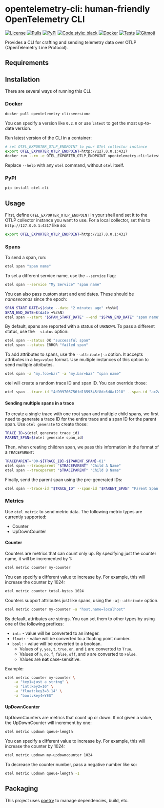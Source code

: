 # opentelemetry-cli: human-friendly OpenTelemetry CLI

[![License](https://img.shields.io/github/license/dell/opentelemetry-cli?style=flat&color=blue&label=License)](https://github.com/dell/opentelemetry-cli/blob/main/LICENSE)
[![Pulls](https://img.shields.io/docker/pulls/dell/opentelemetry-cli.svg?logo=docker&style=flat&label=Pulls)](https://hub.docker.com/r/dell/opentelemetry-cli)
[![PyPI](https://img.shields.io/pypi/v/otel-cli)](https://pypi.org/project/otel-cli/)
[![Code style: black](https://img.shields.io/badge/code%20style-black-000000.svg?style=flat)](https://github.com/psf/black)
[![Docker](https://github.com/dell/opentelemetry-cli/actions/workflows/docker-publish.yml/badge.svg)](https://github.com/dell/opentelemetry-cli/actions/workflows/docker-publish.yml)
[![Tests](https://github.com/dell/opentelemetry-cli/actions/workflows/tests.yml/badge.svg)](https://github.com/dell/opentelemetry-cli/actions/workflows/tests.yml)
[![Gitmoji](https://img.shields.io/badge/gitmoji-%20😜%20😍-FFDD67.svg?style=flat)](https://gitmoji.dev/)

Provides a CLI for crafting and sending telemetry data over OTLP (OpenTelemetry Line Protocol).

## Requirements

## Installation

There are several ways of running this CLI.

### Docker

```sh
docker pull opentelemetry-cli:<version>
```

You can specify a version like `0.2.0` or use `latest` to get the most up-to-date version.

Run latest version of the CLI in a container:

```sh
# set OTEL_EXPORTER_OTLP_ENDPOINT to your OTel collector instance
export OTEL_EXPORTER_OTLP_ENDPOINT=http://127.0.0.1:4317
docker run --rm -e OTEL_EXPORTER_OTLP_ENDPOINT opentelemetry-cli:latest --help
```

Replace `--help` with any `otel` command, without `otel` itself.

### PyPI

```sh
pip install otel-cli
```

## Usage

First, define `OTEL_EXPORTER_OTLP_ENDPOINT` in your shell and set it to the OTLP collector instance you want to use.
For a local collector, set this to `http://127.0.0.1:4317` like so:

```sh
export OTEL_EXPORTER_OTLP_ENDPOINT=http://127.0.0.1:4317
```

### Spans

To send a span, run:

```sh
otel span "span name"
```

To set a different service name, use the `--service` flag:

```sh
otel span --service "My Service" "span name"
```

You can also pass custom start and end dates. These should be *nanoseconds* since the epoch:

```sh
SPAN_START_DATE=$(date --date "2 minutes ago" +%s%N)
SPAN_END_DATE=$(date +%s%N)
otel span --start "$SPAN_START_DATE" --end "$SPAN_END_DATE" "span name"
```

By default, spans are reported with a status of `UNKNOWN`. To pass a different status, use the `--status` option:

```sh
otel span --status OK "successful span"
otel span --status ERROR "failed span"
```

To add attributes to spans, use the `--attribute|-a` option. It accepts attributes in a `key=value` format. Use multiple instances of this option to send multiple attributes.

```sh
otel span -a "my.foo=bar" -a "my.bar=baz" "span name"
```

otel will create a random trace ID and span ID. You can override those:

```sh
otel span --trace-id "4d999706756fd1859345f8dc6d0af218" --span-id "ac2a3b2b19ac602d"
```

#### Sending multiple spans in a trace

To create a single trace with one root span and multiple child spans, we first need to generate a trace ID for the entire trace and a span ID for the parent span. Use `otel generate` to create those:

```sh
TRACE_ID=$(otel generate trace_id)
PARENT_SPAN=$(otel generate span_id)
```

Then, when creating children span, we pass this information in the format of a `TRACEPARENT`:

```sh
TRACEPARENT="00-${TRACE_ID}-${PARENT_SPAN}-01"
otel span --traceparent "$TRACEPARENT" "Child A Name"
otel span --traceparent "$TRACEPARENT" "Child B Name"
```

Finally, send the parent span using the pre-generated IDs:

```sh
otel span --trace-id "$TRACE_ID" --span-id "$PARENT_SPAN" "Parent Span Name"
```

### Metrics

Use `otel metric` to send metric data. The following metric types are currently supported:

- Counter
- UpDownCounter

#### Counter

Counters are metrics that can count only up.
By specifying just the counter name, it will be incremented by 1:

```sh
otel metric counter my-counter
```

You can specify a different value to increase by. For example, this will increase the counter by 1024:

```sh
otel metric counter total-bytes 1024
```

Counters support attributes just like spans, using the `-a|--attribute` option.

```sh
otel metric counter my-counter -a "host.name=localhost"
```

By default, attributes are strings. You can set them to other types by using one of the following prefixes:

- `int:` - value will be converted to an integer.
- `float:` - value will be converted to a floating point number.
- `bool:` - value will be converted to a boolean.
  - Values of `y`, `yes`, `t`, `true`, `on`, and `1` are converted to `True`.
  - Values of `n`, `no`, `f`, `false`, `off`, and `0` are converted to `False`.
  - Values are __not__ case-sensitive.

Example:

```sh
otel metric counter my-counter \
    -a "key1=just a string" \
    -a "int:key2=10" \
    -a "float:key3=3.14" \
    -a "bool:key4=YES"
```

#### UpDownCounter

UpDownCounters are metrics that count up or down.
If not given a value, the UpDownCounter will increment by one:

```sh
otel metric updown queue-length
```

You can specify a different value to increase by. For example, this will increase the counter by 1024:

```sh
otel metric updown my-updowncounter 1024
```

To decrease the counter number, pass a negative number like so:

```sh
otel metric updown queue-length -1
```

## Packaging
This project uses [poetry](https://python-poetry.org/) to manage dependencies, build, etc.
